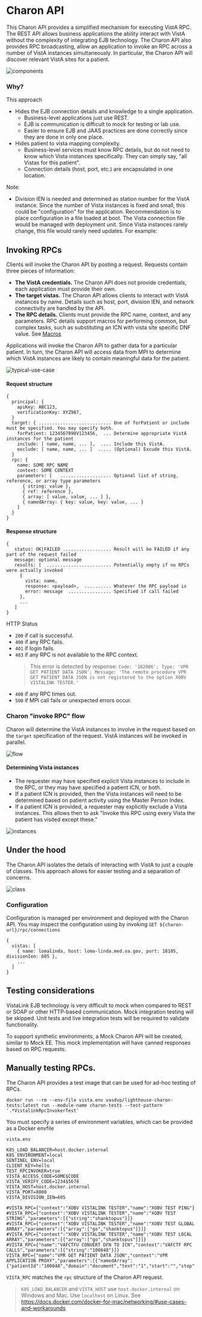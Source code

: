 # Charon API

This Charon API provides a simplified mechanism for executing VistA RPC. The REST API allows
business applications the ability interact with VistA without the complexity of integrating EJB
technology. The Charon API also provides RPC broadcasting, allow an application to invoke an RPC
across a number of VistA instances simultaneously. In particular, the Charon API will discover
relevant VistA sites for a patient.

![components](src/plantuml/vl-api-components.png)

### Why?

This approach

- Hides the EJB connection details and knowledge to a single application.
    - Business-level applications just use REST.
    - EJB is communication is difficult to mock for testing or lab use.
    - Easier to ensure EJB and JAAS practices are done correctly since they are done in only one
      place.
- Hides patient to vista mapping complexity.
    - Business-level services must know RPC details, but do not need to know which Vista instances
      specifically. They can simply say, "all Vistas for this patient".
    - Connection details (host, port, etc.) are encapsulated in one location.

Note:

- Division IEN is needed and determined as station number for the VistA instance. Since the number
  of Vista instances is fixed and small, this could be "configuration" for the application.
  Recommendation is to place configuration in a file loaded at boot. The Vista connection file would
  be managed with deployment unit. Since Vista instances rarely change, this file would rarely need
  updates. For example:

## Invoking RPCs

Clients will invoke the Charon API by posting a request. Requests contain three pieces of
information:

- **The VistA credentials.** The Charon API does not provide credentials, each application must
  provide their own.
- **The target vistas.** The Charon API allows clients to interact with VistA instances by name.
  Details such as host, port, division IEN, and network connectivity are handled by the API.
- **The RPC details.** Clients must provide the RPC name, context, and any parameters. RPC details
  support macros for performing common, but complex tasks, such as substituting an ICN with vista
  site specific DNF value. See [Macros](macros.md)

Applications will invoke the Charon API to gather data for a particular patient. In turn, the
Charon API will access data from MPI to determine which VistA instances are likely to contain
meaningful data for the patient.

![typical-use-case](src/plantuml/typical-use-case.png)

#### Request structure

```
{
  principal: {
    apiKey: ABC123,
    verificationKey: XYZ987,
  }
  target: { ........................... One of forPatient or include must be specified. You may specify both.
    forPatient: 1234567890V123456,  ... Determine appropriate VistA instances for the patient
    include: [ name, name, ... ],  .... Include this VistA.
    exclude: [ name, name, ... ]  ..... (Optional) Excude this VistA.
  }
  rpc: {
    name: SOME RPC NAME
    context: SOME CONTEXT
    parameters: [   ................... Optional list of string, reference, or array type parameters
      { string: value },
      { ref: reference },
      { array: [ value, value, ... ] },
      { namedArray: { key: value, key: value, ... }
    ]
  }
}
```

#### Response structure

```
{
   status: OK|FAILED .................. Result will be FAILED if any part of the request failed
   message: optional message
   results: [  ........................ Potentially empty if no RPCs were actually invoked
     {
       vista: name,
       response: <payload>,  .......... Whatever the RPC payload is
       error: message  ................ Specified if call failed
     },
     ...
   ]
}
```

HTTP Status

- `200` if call is successful.
- `400` if any RPC fails.
- `401` if login fails.
- `403` if any RPC is not available to the RPC context.
  > This error is detected by response: `Code: '182006'; Type: 'VPR GET PATIENT DATA JSON'; Message: 'The remote procedure VPR GET PATIENT DATA JSON is not registered to the option XOBV VISTALINK TESTER.'`
- `408` if any RPC times out.
- `500` if MPI call fails or unexpected errors occur.

### Charon "invoke RPC" flow

Charon will determine the VistA instances to involve in the request based on the `target`
specification of the request. VistA instances will be invoked in parallel.

![flow](src/plantuml/vistalink-api-flow.png)

#### Determining Vista instances

- The requester may have specified explicit Vista instances to include in the RPC, or they may have
  specified a patient ICN, or both.
- If a patient ICN is provided, then the Vista instances will need to be determined based on patient
  activity using the Master Person Index.
- If a patient ICN is provided, a requester may explicitly exclude a Vista instances. This allows
  then to ask "Invoke this RPC using every Vista the patient has visited except these."

![instances](src/plantuml/vistalink-api-determine-instances.png)

## Under the hood

The Charon API isolates the details of interacting with VistA to just a couple of classes. This
approach allows for easier testing and a separation of concerns.

![class](src/plantuml/vl-classes.png)

### Configuration

Configuration is managed per environment and deployed with the Charon API. You may inspect the
configuration using by invoking `GET ${charon-url}/rpc/connections`

```
{
  vistas: [
    { name: lomalinda, host: loma-linda.med.va.gov, port: 18105, divisionIen: 605 },
    ...
  ]
}
```

## Testing considerations

VistaLink EJB technology is very difficult to mock when compared to REST or SOAP or other HTTP-based
communication. Mock integration testing will be skipped. Unit tests and live integration tests will
be required to validate functionality.

To support synthetic environments, a Mock Charon API will be created, similar to Mock EE. This
mock implementation will have canned responses based on RPC requests.

## Manually testing RPCs.

The Charon API provides a test image that can be used for ad-hoc testing of RPCs.

```
docker run --rm --env-file vista.env vasdvp/lighthouse-charon-tests:latest run --module-name charon-tests --test-pattern '.*VistalinkRpcInvokerTest'
```

You must specify a series of environment variables, which can be provided as a Docker envfile

`vista.env`

```
K8S_LOAD_BALANCER=host.docker.internal
K8S_ENVIRONMENT=local
SENTINEL_ENV=local
CLIENT_KEY=hello
TEST_RPCINVOKER=true
VISTA_ACCESS_CODE=SOME$CODE
VISTA_VERIFY_CODE=1234$5678
VISTA_HOST=host.docker.internal
VISTA_PORT=8000
VISTA_DIVISION_IEN=605

#VISTA_RPC={"context":"XOBV VISTALINK TESTER","name":"XOBV TEST PING"}
#VISTA_RPC={"context":"XOBV VISTALINK TESTER","name":"XOBV TEST STRING","parameters":[{"string":"shanktopus"}]}
#VISTA_RPC={"context":"XOBV VISTALINK TESTER","name":"XOBV TEST GLOBAL ARRAY","parameters":[{"array":["go","shanktopus"]}]}
#VISTA_RPC={"context":"XOBV VISTALINK TESTER","name":"XOBV TEST LOCAL ARRAY","parameters":[{"array":["go","shanktopus"]}]}
#VISTA_RPC={"name":"VAFCTFU CONVERT DFN TO ICN","context":"VAFCTF RPC CALLS","parameters":[{"string":"100848"}]}
VISTA_RPC={"name":"VPR GET PATIENT DATA JSON","context":"VPR APPLICATION PROXY","parameters":[{"namedArray":{"patientId":"100848","domain":"document","text":"1","start":"","stop":"","max":"","id":"","uid":""}}]}
```

`VISTA_RPC` matches the `rpc` structure of the Charon API request.

> `K8S_LOAD_BALANCER` and `VISTA_HOST` use `host.docker.internal` on Windows and Mac.
> Use `localhost` on Linux.
> See https://docs.docker.com/docker-for-mac/networking/#use-cases-and-workarounds
